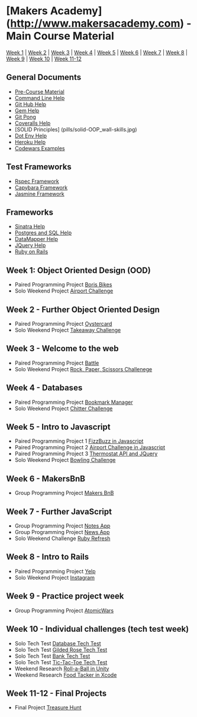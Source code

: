# [Makers Academy] (http://www.makersacademy.com) - Main Course Material

[Week 1](#Week1) | [Week 2](#Week2) | [Week 3](#Week3) | [Week 4](#Week4) | [Week 5](#Week5) | [Week 6](#Week6) |
[Week 7](#Week7) | [Week 8](#Week8) | [Week 9](#Week9) | [Week 10](#Week10) | [Week 11-12](#Week1112)

## General Documents
* [Pre-Course Material](https://github.com/adrianeyre/pre-course)
* [Command Line Help](https://github.com/adrianeyre/pre-course/blob/master/Week1/Terminal/Terminal-Help.md)
* [Git Hub Help](https://github.com/adrianeyre/pre-course/blob/master/Week1/Git/Git-Help.md)
* [Gem Help](https://github.com/adrianeyre/pre-course/blob/master/Week1/Ruby/Gems.md)
* [Git Pong](pills/GitPong.md)
* [Coveralls Help](pills/Coveralls.md)
* [SOLID Principles] (pills/solid-OOP_wall-skills.jpg)
* [Dot Env Help](https://github.com/codeunion/dotenv-example)
* [Heroku Help](pills/heroku.md)
* [Codewars Examples](https://github.com/adrianeyre/codewars)

## Test Frameworks
* [Rspec Framework](pills/Rspec.md)
* [Capybara Framework](pills/capybara.md)
* [Jasmine Framework](pills/Jasmine.md)

## Frameworks
* [Sinatra Help](pills/sinatra.md)
* [Postgres and SQL Help](pills/postgres.md)
* [DataMapper Help](pills/datamapper.md)
* [JQuery Help](pills/JQuery.md)
* [Ruby on Rails](pills/RubyRails.md)

## <a name="Week1">Week 1: Object Oriented Design (OOD)</a>
* Paired Programming Project [Boris Bikes](https://github.com/adrianeyre/boris-bikes)
* Solo Weekend Project [Airport Challenge](https://github.com/adrianeyre/airport-challenge)

## <a name="Week2">Week 2 - Further Object Oriented Design</a>
* Paired Programming Project [Oystercard](https://github.com/adrianeyre/oystercard)
* Solo Weekend Project [Takeaway Challenge](https://github.com/adrianeyre/takeaway-challenge)

## <a name="Week3">Week 3 - Welcome to the web</a>
* Paired Programming Project [Battle](https://github.com/adrianeyre/battle)
* Solo Weekend Project [Rock, Paper, Scissors Challenege](https://github.com/adrianeyre/rps-challenge)

## <a name="Week4">Week 4 - Databases</a>
* Paired Programming Project [Bookmark Manager](https://github.com/adrianeyre/bookmark-manager)
* Solo Weekend Project [Chitter Challenge](https://github.com/adrianeyre/chitter-challenge)

## <a name="Week5">Week 5 - Intro to Javascript</a>
* Paired Programming Project 1 [FizzBuzz in Javascript](https://github.com/adrianeyre/fizzbuzz-JS)
* Paired Programming Project 2 [Airport Challenge in Javascript](https://github.com/adrianeyre/airport-challenge-JS)
* Paired Programming Project 3 [Thermostat API and JQuery](https://github.com/adrianeyre/thermostat)
* Solo Weekend Project [Bowling Challenge](https://github.com/adrianeyre/bowling-challenge)

## <a name="Week6">Week 6 - MakersBnB</a>
* Group Programming Project [Makers BnB](https://github.com/adrianeyre/makersbnb/)

## <a name="Week7">Week 7 - Further JavaScript</a>
* Group Programming Project [Notes App](https://github.com/adrianeyre/notes-app)
* Group Programming Project [News App](https://github.com/adrianeyre/news-app)
* Solo Weekend Challenge [Ruby Refresh](https://github.com/adrianeyre/ruby-refresher)

## <a name="Week8">Week 8 - Intro to Rails</a>
* Paired Programming Project [Yelp](https://github.com/adrianeyre/yelp)
* Solo Weekend Project [Instagram](https://github.com/adrianeyre/instagram-challenge)

## <a name="Week9">Week 9 - Practice project week</a>
* Group Programming Project [AtomicWars](https://github.com/adrianeyre/Atomic-Wars)

## <a name="Week10">Week 10 - Individual challenges (tech test week)</a>
* Solo Tech Test [Database Tech Test](https://github.com/adrianeyre/database-tech-test)
* Solo Tech Test [Gilded Rose Tech Test](https://github.com/adrianeyre/gilded-rose-tech-test)
* Solo Tech Test [Bank Tech Test](https://github.com/adrianeyre/bank-tech-test)
* Solo Tech Test [Tic-Tac-Toe Tech Test](https://github.com/adrianeyre/tic-tac-toe-tech-test)
* Weekend Research [Roll-a-Ball in Unity](https://github.com/adrianeyre/roll-a-ball)
* Weekend Research [Food Tacker in Xcode](https://github.com/adrianeyre/food-tracker)

## <a name="Week1112">Week 11-12 - Final Projects</a>
* Final Project [Treasure Hunt](https://github.com/adrianeyre/treasure-hunt)
